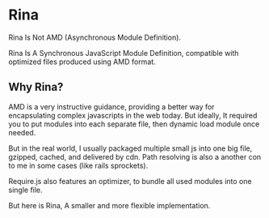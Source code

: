 Rina
====

Rina Is Not AMD (Asynchronous Module Definition).

Rina Is A Synchronous JavaScript Module Definition, compatible with optimized files produced using AMD format.


Why Rina?
----
AMD is a very instructive guidance, providing a better way for encapsulating complex javascripts in the web today. But ideally, It required you to put modules into each separate file, then dynamic load module once needed.

But in the real world, I usually packaged multiple small js into one big file, gzipped, cached, and delivered by cdn. Path resolving is also a another con to me in some cases (like rails sprockets).

Require.js also features an optimizer, to bundle all used modules into one single file.

But here is Rina, A smaller and more flexible implementation.
